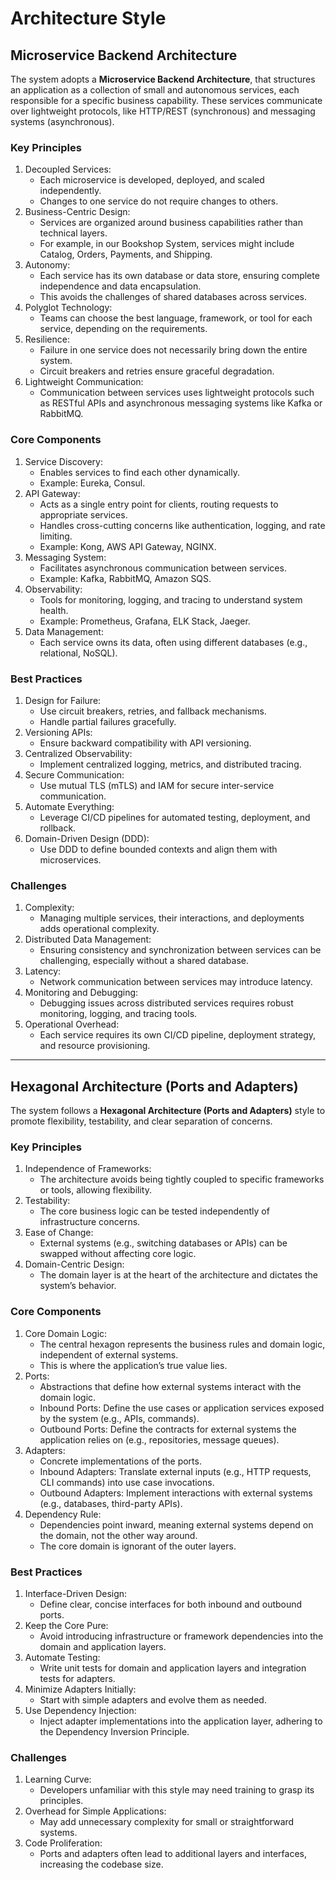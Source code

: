 # Architecture Style

## Microservice Backend Architecture

The system adopts a **Microservice Backend Architecture**, that structures an application as a collection of small and
autonomous services, each responsible for a specific business capability. These services communicate over lightweight
protocols, like HTTP/REST (synchronous) and messaging systems (asynchronous).

### Key Principles

1. Decoupled Services:
    - Each microservice is developed, deployed, and scaled independently.
    - Changes to one service do not require changes to others.
2. Business-Centric Design:
    - Services are organized around business capabilities rather than technical layers.
    - For example, in our Bookshop System, services might include Catalog, Orders, Payments, and Shipping.
3. Autonomy:
    - Each service has its own database or data store, ensuring complete independence and data encapsulation.
    - This avoids the challenges of shared databases across services.
4. Polyglot Technology:
    - Teams can choose the best language, framework, or tool for each service, depending on the requirements.
5. Resilience:
    - Failure in one service does not necessarily bring down the entire system.
    - Circuit breakers and retries ensure graceful degradation.
6. Lightweight Communication:
    - Communication between services uses lightweight protocols such as RESTful APIs and asynchronous messaging systems
      like Kafka or RabbitMQ.

### Core Components

1. Service Discovery:
    - Enables services to find each other dynamically.
    - Example: Eureka, Consul.
2. API Gateway:
    - Acts as a single entry point for clients, routing requests to appropriate services.
    - Handles cross-cutting concerns like authentication, logging, and rate limiting.
    - Example: Kong, AWS API Gateway, NGINX.
3. Messaging System:
    - Facilitates asynchronous communication between services.
    - Example: Kafka, RabbitMQ, Amazon SQS.
4. Observability:
    - Tools for monitoring, logging, and tracing to understand system health.
    - Example: Prometheus, Grafana, ELK Stack, Jaeger.
5. Data Management:
    - Each service owns its data, often using different databases (e.g., relational, NoSQL).

### Best Practices

1. Design for Failure:
    - Use circuit breakers, retries, and fallback mechanisms.
    - Handle partial failures gracefully.
2. Versioning APIs:
    - Ensure backward compatibility with API versioning.
3. Centralized Observability:
    - Implement centralized logging, metrics, and distributed tracing.
4. Secure Communication:
    - Use mutual TLS (mTLS) and IAM for secure inter-service communication.
5. Automate Everything:
    - Leverage CI/CD pipelines for automated testing, deployment, and rollback.
6. Domain-Driven Design (DDD):
    - Use DDD to define bounded contexts and align them with microservices.

### Challenges

1. Complexity:
    - Managing multiple services, their interactions, and deployments adds operational complexity.
2. Distributed Data Management:
    - Ensuring consistency and synchronization between services can be challenging, especially without a shared
      database.
3. Latency:
    - Network communication between services may introduce latency.
4. Monitoring and Debugging:
    - Debugging issues across distributed services requires robust monitoring, logging, and tracing tools.
5. Operational Overhead:
    - Each service requires its own CI/CD pipeline, deployment strategy, and resource provisioning.

---

## Hexagonal Architecture (Ports and Adapters)

The system follows a **Hexagonal Architecture (Ports and Adapters)** style to promote flexibility, testability, and
clear separation of concerns.

### Key Principles

1. Independence of Frameworks:
    - The architecture avoids being tightly coupled to specific frameworks or tools, allowing flexibility.
2. Testability:
    - The core business logic can be tested independently of infrastructure concerns.
3. Ease of Change:
    - External systems (e.g., switching databases or APIs) can be swapped without affecting core logic.
4. Domain-Centric Design:
    - The domain layer is at the heart of the architecture and dictates the system’s behavior.

### Core Components

1. Core Domain Logic:
    - The central hexagon represents the business rules and domain logic, independent of external systems.
    - This is where the application’s true value lies.
2. Ports:
    - Abstractions that define how external systems interact with the domain logic.
    - Inbound Ports: Define the use cases or application services exposed by the system (e.g., APIs, commands).
    - Outbound Ports: Define the contracts for external systems the application relies on (e.g., repositories, message
      queues).
3. Adapters:
    - Concrete implementations of the ports.
    - Inbound Adapters: Translate external inputs (e.g., HTTP requests, CLI commands) into use case invocations.
    - Outbound Adapters: Implement interactions with external systems (e.g., databases, third-party APIs).
4. Dependency Rule:
    - Dependencies point inward, meaning external systems depend on the domain, not the other way around.
    - The core domain is ignorant of the outer layers.

### Best Practices

1. Interface-Driven Design:
    - Define clear, concise interfaces for both inbound and outbound ports.
2. Keep the Core Pure:
    - Avoid introducing infrastructure or framework dependencies into the domain and application layers.
3. Automate Testing:
    - Write unit tests for domain and application layers and integration tests for adapters.
4. Minimize Adapters Initially:
    - Start with simple adapters and evolve them as needed.
5. Use Dependency Injection:
    - Inject adapter implementations into the application layer, adhering to the Dependency Inversion Principle.

### Challenges

1. Learning Curve:
    - Developers unfamiliar with this style may need training to grasp its principles.
2. Overhead for Simple Applications:
    - May add unnecessary complexity for small or straightforward systems.
3. Code Proliferation:
    - Ports and adapters often lead to additional layers and interfaces, increasing the codebase size.
